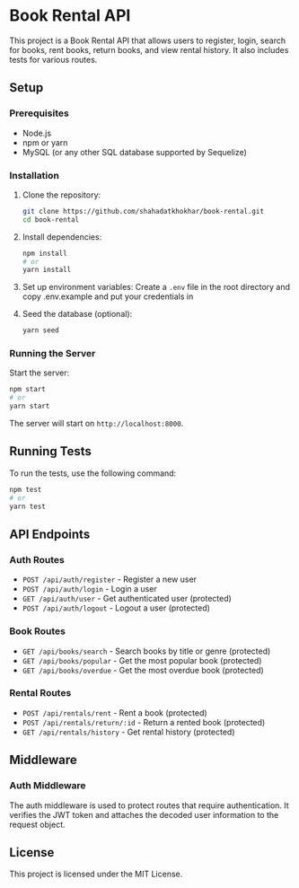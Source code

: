 # Book Rental API

This project is a Book Rental API that allows users to register, login, search for books, rent books, return books, and view rental history. It also includes tests for various routes.

## Setup

### Prerequisites

- Node.js
- npm or yarn
- MySQL (or any other SQL database supported by Sequelize)

### Installation

1. Clone the repository:

   ```bash
   git clone https://github.com/shahadatkhokhar/book-rental.git
   cd book-rental
   ```

2. Install dependencies:

   ```bash
   npm install
   # or
   yarn install
   ```

3. Set up environment variables:
   Create a `.env` file in the root directory and copy .env.example and put your credentials in

4. Seed the database (optional):
   ```bash
   yarn seed
   ```

### Running the Server

Start the server:

```bash
npm start
# or
yarn start
```

The server will start on `http://localhost:8000`.

## Running Tests

To run the tests, use the following command:

```bash
npm test
# or
yarn test
```

## API Endpoints

### Auth Routes

- `POST /api/auth/register` - Register a new user
- `POST /api/auth/login` - Login a user
- `GET /api/auth/user` - Get authenticated user (protected)
- `POST /api/auth/logout` - Logout a user (protected)

### Book Routes

- `GET /api/books/search` - Search books by title or genre (protected)
- `GET /api/books/popular` - Get the most popular book (protected)
- `GET /api/books/overdue` - Get the most overdue book (protected)

### Rental Routes

- `POST /api/rentals/rent` - Rent a book (protected)
- `POST /api/rentals/return/:id` - Return a rented book (protected)
- `GET /api/rentals/history` - Get rental history (protected)

## Middleware

### Auth Middleware

The auth middleware is used to protect routes that require authentication. It verifies the JWT token and attaches the decoded user information to the request object.

## License

This project is licensed under the MIT License.
